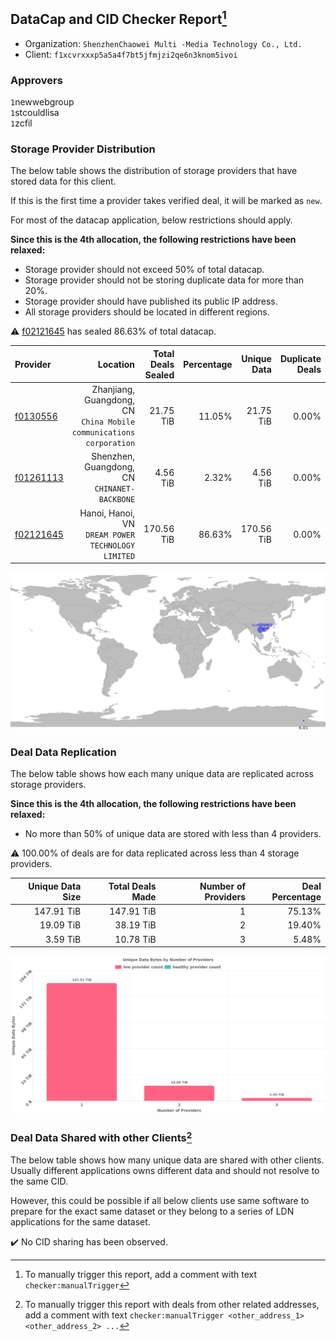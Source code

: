 ## DataCap and CID Checker Report[^1]
 - Organization: `ShenzhenChaowei Multi -Media Technology Co., Ltd.`
 - Client: `f1xcvrxxxp5a5a4f7bt5jfmjzi2qe6n3knom5ivoi`
### Approvers
`1`newwebgroup<br/>`1`stcouldlisa<br/>`1`zcfil

### Storage Provider Distribution
The below table shows the distribution of storage providers that have stored data for this client.

If this is the first time a provider takes verified deal, it will be marked as `new`.

For most of the datacap application, below restrictions should apply.

**Since this is the 4th allocation, the following restrictions have been relaxed:**
 - Storage provider should not exceed 50% of total datacap.
 - Storage provider should not be storing duplicate data for more than 20%.
 - Storage provider should have published its public IP address.
 - All storage providers should be located in different regions.

⚠️ [f02121645](https://filfox.info/en/address/f02121645) has sealed 86.63% of total datacap.

| Provider                                              |                                                               Location | Total Deals Sealed | Percentage | Unique Data | Duplicate Deals |
| :---------------------------------------------------- | ---------------------------------------------------------------------: | -----------------: | ---------: | ----------: | --------------: |
| [f0130556](https://filfox.info/en/address/f0130556)   | Zhanjiang, Guangdong, CN<br/>`China Mobile communications corporation` |          21.75 TiB |     11.05% |   21.75 TiB |           0.00% |
| [f01261113](https://filfox.info/en/address/f01261113) |                        Shenzhen, Guangdong, CN<br/>`CHINANET-BACKBONE` |           4.56 TiB |      2.32% |    4.56 TiB |           0.00% |
| [f02121645](https://filfox.info/en/address/f02121645) |                  Hanoi, Hanoi, VN<br/>`DREAM POWER TECHNOLOGY LIMITED` |         170.56 TiB |     86.63% |  170.56 TiB |           0.00% |

<img src="https://raw.githubusercontent.com/data-preservation-programs/filplus-checker-assets/main/filecoin-project/filecoin-plus-large-datasets/issues/1909/1682577396382.png"/>

### Deal Data Replication
The below table shows how each many unique data are replicated across storage providers.


**Since this is the 4th allocation, the following restrictions have been relaxed:**
- No more than 50% of unique data are stored with less than 4 providers.

⚠️ 100.00% of deals are for data replicated across less than 4 storage providers.

| Unique Data Size | Total Deals Made | Number of Providers | Deal Percentage |
| ---------------: | ---------------: | ------------------: | --------------: |
|       147.91 TiB |       147.91 TiB |                   1 |          75.13% |
|        19.09 TiB |        38.19 TiB |                   2 |          19.40% |
|         3.59 TiB |        10.78 TiB |                   3 |           5.48% |

<img src="https://raw.githubusercontent.com/data-preservation-programs/filplus-checker-assets/main/filecoin-project/filecoin-plus-large-datasets/issues/1909/1682577397179.png"/>

### Deal Data Shared with other Clients[^3]
The below table shows how many unique data are shared with other clients.
Usually different applications owns different data and should not resolve to the same CID.

However, this could be possible if all below clients use same software to prepare for the exact same dataset or they belong to a series of LDN applications for the same dataset.

✔️ No CID sharing has been observed.

[^1]: To manually trigger this report, add a comment with text `checker:manualTrigger`

[^2]: Deals from those addresses are combined into this report as they are specified with `checker:manualTrigger`

[^3]: To manually trigger this report with deals from other related addresses, add a comment with text `checker:manualTrigger <other_address_1> <other_address_2> ...`
